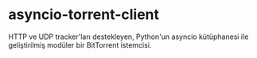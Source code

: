 # asyncio-torrent-client
HTTP ve UDP tracker'ları destekleyen, Python'un asyncio kütüphanesi ile geliştirilmiş modüler bir BitTorrent istemcisi.
